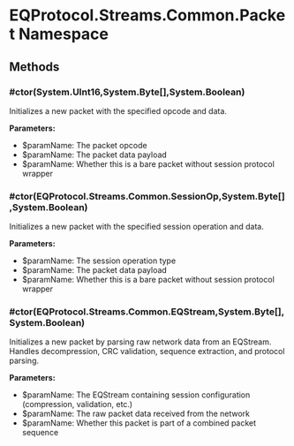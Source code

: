 ﻿# EQProtocol.Streams.Common.Packet Namespace

## Methods

### #ctor(System.UInt16,System.Byte[],System.Boolean)

Initializes a new packet with the specified opcode and data.

**Parameters:**

- $paramName: The packet opcode
- $paramName: The packet data payload
- $paramName: Whether this is a bare packet without session protocol wrapper

### #ctor(EQProtocol.Streams.Common.SessionOp,System.Byte[],System.Boolean)

Initializes a new packet with the specified session operation and data.

**Parameters:**

- $paramName: The session operation type
- $paramName: The packet data payload
- $paramName: Whether this is a bare packet without session protocol wrapper

### #ctor(EQProtocol.Streams.Common.EQStream,System.Byte[],System.Boolean)

Initializes a new packet by parsing raw network data from an EQStream.
            Handles decompression, CRC validation, sequence extraction, and protocol parsing.

**Parameters:**

- $paramName: The EQStream containing session configuration (compression, validation, etc.)
- $paramName: The raw packet data received from the network
- $paramName: Whether this packet is part of a combined packet sequence


